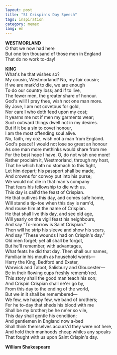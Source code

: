 ```yaml
---
layout: post
title: "St Crispin's Day Speech"
tags: inspiration
category: memex
lang: en
---
```


**WESTMORLAND**    
O that we now had here          
But one ten thousand of those men in England      
That do no work to-day!      

**KING**    
What's he that wishes so?      
My cousin, Westmorland? No, my fair cousin;    
If we are mark'd to die, we are enough              
To do our country loss; and if to live,      
The fewer men, the greater share of honour.      
God's will! I pray thee, wish not one man more.      
By Jove, I am not covetous for gold,      
Nor care I who doth feed upon my cost;      
It yearns me not if men my garments wear;      
Such outward things dwell not in my desires.      
But if it be a sin to covet honour,      
I am the most offending soul alive.      
No, faith, my coz, wish not a man from England.      
God's peace! I would not lose so great an honour      
As one man more methinks would share from me      
For the best hope I have. O, do not wish one more!      
Rather proclaim it, Westmorland, through my host,      
That he which hath no stomach to this fight,      
Let him depart; his passport shall be made,      
And crowns for convoy put into his purse;      
We would not die in that man's company      
That fears his fellowship to die with us.      
This day is call'd the feast of Crispian.      
He that outlives this day, and comes safe home,      
Will stand a tip-toe when this day is nam'd,      
And rouse him at the name of Crispian.      
He that shall live this day, and see old age,      
Will yearly on the vigil feast his neighbours,      
And say "To-morrow is Saint Crispian."      
Then will he strip his sleeve and show his scars,          
And say "These wounds I had on Crispin's day."          
Old men forget; yet all shall be forgot,          
But he'll remember, with advantages,          
What feats he did that day. Then shall our names,              
Familiar in his mouth as household words—          
Harry the King, Bedford and Exeter,          
Warwick and Talbot, Salisbury and Gloucester—          
Be in their flowing cups freshly rememb'red.      
This story shall the good man teach his son;      
And Crispin Crispian shall ne'er go by,      
From this day to the ending of the world,      
But we in it shall be remembered—      
We few, we happy few, we band of brothers;    
For he to-day that sheds his blood with me    
Shall be my brother; be he ne'er so vile,    
This day shall gentle his condition;      
And gentlemen in England now a-bed         
Shall think themselves accurs'd they were not here,         
And hold their manhoods cheap whiles any speaks             
That fought with us upon Saint Crispin's day.   

**William Shakespeare**